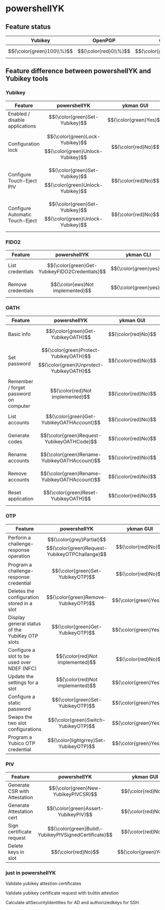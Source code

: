 # powershellYK

## Feature status
| Yubikey | OpenPGP | OATH | OTP | PIV |
| --- | --- | --- | --- | --- |
| $${\color{green}100\\%}$$ | $${\color{red}0\\%}$$ | $${\color{green}80\\%}$$ | $${\color{grey}50\\%}$$ | $${\color{green}90\\%}$$  |

## Feature difference between powershellYK and Yubikey tools

### Yubikey
| Feature | powershellYK | ykman GUI | ykman CLI |
| --- | --- | --- | --- |
| Enabled / disable applications | $${\color{green}Set-Yubikey}$$ | $${\color{green}Yes}$$ | $${\color{green}yes}$$ |
| Configuration lock | $${\color{green}Lock-Yubikey}$$ $${\color{green}Unlock-Yubikey}$$ | $${\color{red}No}$$ | $${\color{green}yes}$$ |
| Configure Touch-Eject PIV | $${\color{green}Set-Yubikey}$$ $${\color{green}Unlock-Yubikey}$$ | $${\color{red}No}$$ | $${\color{green}yes}$$ |
| Configure Automatic Touch-Eject | $${\color{green}Set-Yubikey}$$ $${\color{green}Unlock-Yubikey}$$ | $${\color{red}No}$$ | $${\color{green}yes}$$ |


### FIDO2
| Feature | powershellYK | ykman CLI |
| --- | --- | --- |
| List credentials | $${\color{green}Get-YubikeyFIDO2Credentials}$$ | $${\color{green}yes}$$ |
| Remove credentials | $${\color{ews}Not implemented}$$ | $${\color{green}yes}$$ |

### OATH
| Feature | powershellYK | ykman GUI | ykman CLI | Yubico Authenticator |
| --- | --- | --- | --- | --- |
| Basic info | $${\color{green}Get-YubikeyOATH}$$ | $${\color{red}No}$$ | $${\color{green}Yes}$$ | $${\color{green}Yes}$$ |
| Set password | $${\color{green}Protect-YubikeyOATH}$$ $${\color{green}Unprotect-YubikeyOATH}$$ | $${\color{red}No}$$ | $${\color{green}Yes}$$ | $${\color{grey}N/A}$$ |
| Remember / forget password on computer | $${\color{red}Not implemented}$$ | $${\color{red}No}$$ | $${\color{green}Yes}$$ | $${\color{grey}N/A}$$ |
| List accounts | $${\color{green}Get-YubikeyOATHAccount}$$ | $${\color{red}No}$$ | $${\color{green}Yes}$$ | $${\color{green}Yes}$$ |
| Generate codes | $${\color{green}Request-YubikeyOATHCode}$$ | $${\color{red}No}$$ | $${\color{green}Yes}$$ | $${\color{green}Yes}$$ |
| Rename accounts | $${\color{green}Rename-YubikeyOATHAccount}$$ | $${\color{red}No}$$ | $${\color{green}Yes}$$ | $${\color{green}Yes}$$ |
| Remove accounts | $${\color{green}Rename-YubikeyOATHAccount}$$ | $${\color{red}No}$$ | $${\color{green}Yes}$$ | $${\color{green}Yes}$$ |
| Reset application | $${\color{green}Reset-YubikeyOATH}$$ | $${\color{red}No}$$ | $${\color{green}Yes}$$ | $${\color{green}Yes}$$ |

### OTP
| Feature | powershellYK | ykman GUI | ykman CLI |
| --- | --- | --- | --- |
| Perform a challenge-response operation | $${\color{grey}Partial}$$ $${\color{green}Request-YubikeyOTPChallange}$$ | $${\color{red}No}$$ | $${\color{red}No}$$ |
| Program a challenge-response credential | $${\color{green}Set-YubikeyOTP}$$ | $${\color{red}No}$$ | $${\color{green}Yes}$$ |
| Deletes the configuration stored in a slot | $${\color{green}Remove-YubikeyOTP}$$ | $${\color{green}Yes}$$ | $${\color{green}Yes}$$ |
| Display general status of the YubiKey OTP slots | $${\color{green}Get-YubikeyOTP}$$ | $${\color{green}Yes}$$ | $${\color{green}Yes}$$ |
| Configure a slot to be used over NDEF (NFC) | $${\color{red}Not implemented}$$ | $${\color{red}No}$$ | $${\color{green}Yes}$$ |
| Update the settings for a slot | $${\color{red}Not implemented}$$ | $${\color{green}Yes}$$ | $${\color{red}No}$$ |
| Configure a static password | $${\color{green}Set-YubikeyOTP}$$ | $${\color{green}Yes}$$ | $${\color{green}Yes}$$ |
| Swaps the two slot configurations | $${\color{green}Switch-YubikeyOTP}$$ | $${\color{green}Yes}$$ | $${\color{green}Yes}$$ |
| Program a Yubico OTP credential | $${\color{lightgrrey}Set-YubikeyOTP}$$ | $${\color{green}Yes}$$ | $${\color{green}Yes}$$ |

### PIV
| Feature | powershellYK | ykman GUI | ykman CLI | yubico-piv-tool |
| --- | --- | --- | --- | --- |
| Generate CSR with Attestation | $${\color{green}New-YubikeyPIVCSR}$$| $${\color{red}No}$$ | $${\color{red}No}$$ | $${\color{green}Yes}$$ |
| Generate Attestation cert | $${\color{green}Assert-YubikeyPIV}$$ | $${\color{red}No}$$ | $${\color{green}Yes}$$ | $${\color{green}Yes}$$ |
| Sign certificate request | $${\color{green}Build\-YubikeyPIVSignedCertificate}$$ | $${\color{red}No}$$ | $${\color{red}No}$$ | $${\color{red}No}$$ |
| Delete keys in slot | $${\color{red}No}$$ | $${\color{green}Yes}$$ | $${\color{green}Yes}$$ | $${\color{green}Yes}$$ |

### just in powershellYK

Validate yubikey attestion certificates

Validate yubikey certificate request with builtin attestion

Calculate altSecurityIdentities for AD and authoriziedkeys for SSH.

